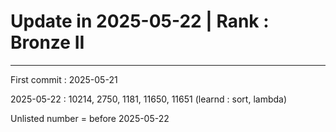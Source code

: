 <h1>Update in 2025-05-22 | Rank : Bronze II</h1>
<hr>
<p>First commit : 2025-05-21</p>
<p>2025-05-22 : 10214, 2750, 1181, 11650, 11651 (learnd : sort, lambda)<p>
<p>Unlisted number = before 2025-05-22 </p>